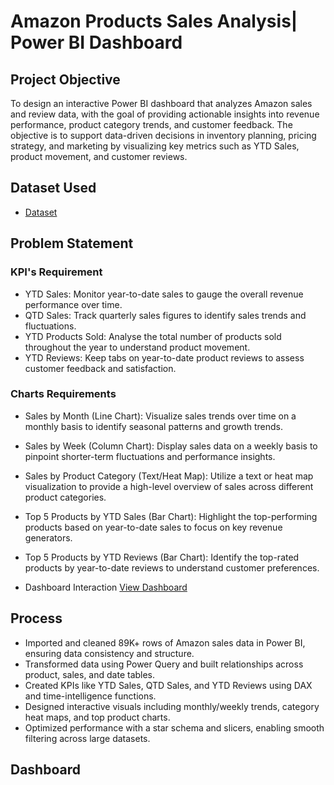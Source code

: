 # Amazon Products Sales Analysis| Power BI Dashboard 

## Project Objective
To design an interactive Power BI dashboard that analyzes Amazon sales and review data, with the goal of providing actionable insights into revenue performance, product category trends, and customer feedback. The objective is to support data-driven decisions in inventory planning, pricing strategy, and marketing by visualizing key metrics such as YTD Sales, product movement, and customer reviews.

## Dataset Used
- <a href="https://github.com/Anbu0007/Data-Analysis-Dashboard/blob/main/Amazon_Combined_Data.xlsx">Dataset</a>

## Problem Statement 
### KPI's Requirement 
- YTD Sales: Monitor year-to-date sales to gauge the overall revenue performance over time.
- QTD Sales: Track quarterly sales figures to identify sales trends and fluctuations.
- YTD Products Sold: Analyse the total number of products sold throughout the year to understand product movement.
- YTD Reviews: Keep tabs on year-to-date product reviews to assess customer feedback and satisfaction.

### Charts Requirements
- Sales by Month (Line Chart): Visualize sales trends over time on a monthly basis to identify seasonal patterns and growth trends.
- Sales by Week (Column Chart): Display sales data on a weekly basis to pinpoint shorter-term fluctuations and performance insights.
- Sales by Product Category (Text/Heat Map): Utilize a text or heat map visualization to provide a high-level overview of sales across different product categories.
- Top 5 Products by YTD Sales (Bar Chart): Highlight the top-performing products based on year-to-date sales to focus on key revenue generators.
- Top 5 Products by YTD Reviews (Bar Chart): Identify the top-rated products by year-to-date reviews to understand customer preferences.

- Dashboard Interaction <a href="https://github.com/Anbu0007/Data-Analysis-Dashboard/blob/main/IMG_20250610_151104.jpg">View Dashboard</a>

## Process
- Imported and cleaned 89K+ rows of Amazon sales data in Power BI, ensuring data consistency and structure.
- Transformed data using Power Query and built relationships across product, sales, and date tables.
- Created KPIs like YTD Sales, QTD Sales, and YTD Reviews using DAX and time-intelligence functions.
- Designed interactive visuals including monthly/weekly trends, category heat maps, and top product charts.
- Optimized performance with a star schema and slicers, enabling smooth filtering across large datasets.

## Dashboard 

  
